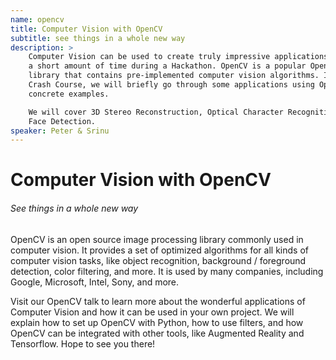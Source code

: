```yaml
---
name: opencv
title: Computer Vision with OpenCV
subtitle: see things in a whole new way
description: >
    Computer Vision can be used to create truly impressive applications in
    a short amount of time during a Hackathon. OpenCV is a popular Open Source
    library that contains pre-implemented computer vision algorithms. In this
    Crash Course, we will briefly go through some applications using OpenCV with
    concrete examples.

    We will cover 3D Stereo Reconstruction, Optical Character Recognition and
    Face Detection.
speaker: Peter & Srinu
---
```


# Computer Vision with OpenCV
###### See things in a whole new way

OpenCV is an open source image processing library commonly used in computer vision. It provides a set of optimized algorithms for all kinds of computer vision tasks, like object recognition, background / foreground detection, color filtering, and more. It is used by many companies, including Google, Microsoft, Intel, Sony, and more.

Visit our OpenCV talk to learn more about the wonderful applications of Computer Vision and how it can be used in your own project. We will explain how to set up OpenCV with Python, how to use filters, and how OpenCV can be integrated with other tools, like Augmented Reality and Tensorflow. Hope to see you there!
